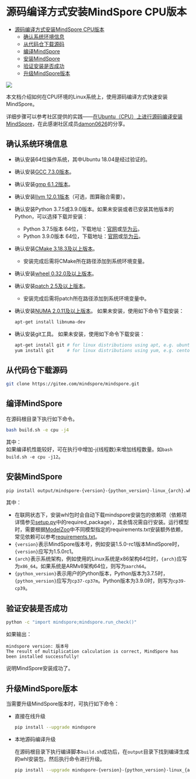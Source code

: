 # 源码编译方式安装MindSpore CPU版本

<!-- TOC -->

- [源码编译方式安装MindSpore CPU版本](#源码编译方式安装mindspore-cpu版本)
    - [确认系统环境信息](#确认系统环境信息)
    - [从代码仓下载源码](#从代码仓下载源码)
    - [编译MindSpore](#编译mindspore)
    - [安装MindSpore](#安装mindspore)
    - [验证安装是否成功](#验证安装是否成功)
    - [升级MindSpore版本](#升级mindspore版本)

<!-- /TOC -->

<a href="https://gitee.com/mindspore/docs/blob/master/install/mindspore_cpu_install_source.md" target="_blank"><img src="https://gitee.com/mindspore/docs/raw/master/resource/_static/logo_source.png"></a>

本文档介绍如何在CPU环境的Linux系统上，使用源码编译方式快速安装MindSpore。

详细步骤可以参考社区提供的实践——[在Ubuntu（CPU）上进行源码编译安装MindSpore](https://www.mindspore.cn/news/newschildren?id=365)，在此感谢社区成员[damon0626](https://gitee.com/damon0626)的分享。

## 确认系统环境信息

- 确认安装64位操作系统，其中Ubuntu 18.04是经过验证的。

- 确认安装[GCC 7.3.0版本](http://ftp.gnu.org/gnu/gcc/gcc-7.3.0/gcc-7.3.0.tar.gz)。

- 确认安装[gmp 6.1.2版本](https://gmplib.org/download/gmp/gmp-6.1.2.tar.xz)。

- 确认安装[llvm 12.0.1版本](https://github.com/llvm/llvm-project/archive/refs/tags/llvmorg-12.0.1.tar.gz)（可选，图算融合需要）。

- 确认安装Python 3.7.5或3.9.0版本。如果未安装或者已安装其他版本的Python，可以选择下载并安装：

    - Python 3.7.5版本 64位，下载地址：[官网](https://www.python.org/ftp/python/3.7.5/Python-3.7.5.tgz)或[华为云](https://mirrors.huaweicloud.com/python/3.7.5/Python-3.7.5.tgz)。
    - Python 3.9.0版本 64位，下载地址：[官网](https://www.python.org/ftp/python/3.9.0/Python-3.9.0.tgz)或[华为云](https://mirrors.huaweicloud.com/python/3.9.0/Python-3.9.0.tgz)。

- 确认安装[CMake 3.18.3及以上版本](https://cmake.org/download/)。
    - 安装完成后需将CMake所在路径添加到系统环境变量。

- 确认安装[wheel 0.32.0及以上版本](https://pypi.org/project/wheel/)。

- 确认安装[patch 2.5及以上版本](http://ftp.gnu.org/gnu/patch/)。
    - 安装完成后需将patch所在路径添加到系统环境变量中。

- 确认安装[NUMA 2.0.11及以上版本](https://github.com/numactl/numactl)。
    如果未安装，使用如下命令下载安装：

    ```bash
    apt-get install libnuma-dev
    ```

- 确认安装git工具。
    如果未安装，使用如下命令下载安装：

    ```bash
    apt-get install git # for linux distributions using apt, e.g. ubuntu
    yum install git     # for linux distributions using yum, e.g. centos
    ```

## 从代码仓下载源码

```bash
git clone https://gitee.com/mindspore/mindspore.git
```

## 编译MindSpore

在源码根目录下执行如下命令。

```bash
bash build.sh -e cpu -j4
```

其中：  
如果编译机性能较好，可在执行中增加-j{线程数}来增加线程数量。如`bash build.sh -e cpu -j12`。

## 安装MindSpore

```bash
pip install output/mindspore-{version}-{python_version}-linux_{arch}.whl -i https://pypi.tuna.tsinghua.edu.cn/simple
```

其中：

- 在联网状态下，安装whl包时会自动下载mindspore安装包的依赖项（依赖项详情参见[setup.py](https://gitee.com/mindspore/mindspore/blob/master/setup.py)中的required_package），其余情况需自行安装。运行模型时，需要根据[ModelZoo](https://gitee.com/mindspore/models/tree/master/)中不同模型指定的requirements.txt安装额外依赖，常见依赖可以参考[requirements.txt](https://gitee.com/mindspore/mindspore/blob/master/requirements.txt)。
- `{version}`表示MindSpore版本号，例如安装1.5.0-rc1版本MindSpore时，`{version}`应写为1.5.0rc1。
- `{arch}`表示系统架构，例如使用的Linux系统是x86架构64位时，`{arch}`应写为`x86_64`。如果系统是ARMv8架构64位，则写为`aarch64`。
- `{python_version}`表示用户的Python版本，Python版本为3.7.5时，`{python_version}`应写为`cp37-cp37m`。Python版本为3.9.0时，则写为`cp39-cp39`。

## 验证安装是否成功

```bash
python -c "import mindspore;mindspore.run_check()"
```

如果输出：

```text
mindspore version: 版本号
The result of multiplication calculation is correct, MindSpore has been installed successfully!
```

说明MindSpore安装成功了。

## 升级MindSpore版本

当需要升级MindSpore版本时，可执行如下命令：

- 直接在线升级

    ```bash
    pip install --upgrade mindspore
    ```

- 本地源码编译升级

    在源码根目录下执行编译脚本`build.sh`成功后，在`output`目录下找到编译生成的whl安装包，然后执行命令进行升级。

    ```bash
    pip install --upgrade mindspore-{version}-{python_version}-linux_{arch}.whl
    ```